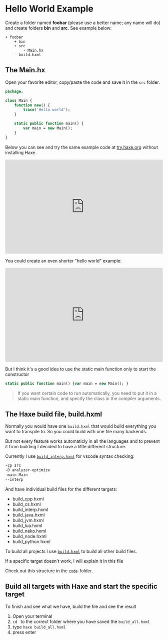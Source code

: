 # Hello World Example

Create a folder named **foobar** (please use a better name; any name will do) and create folders **bin** and **src**.
See example below:

```
+ foobar
	+ bin
	+ src
		- Main.hx
	- build.hxml
```

## The Main.hx

Open your favorite editor, copy/paste the code and save it in the `src` folder.

```haxe
package;

class Main {
	function new() {
		trace('Hello world');
	}

	static public function main() {
		var main = new Main();
	}
}

```

Below you can see and try the same example code at [try.haxe.org](https://try.haxe.org/) without installing Haxe.

<iframe src="https://try.haxe.org/embed/80cf4" width="100%" height="300" frameborder="no" allowfullscreen>
	<a href="https://try.haxe.org/#80cf4">Try Haxe !</a>
</iframe>

You could create an even shorter "hello world" example:

<iframe src="https://try.haxe.org/embed/197E1" width="100%" height="300" frameborder="no" allowfullscreen>
	<a href="https://try.haxe.org/#197E1">Try Haxe !</a>
</iframe>

But I think it's a good idea to use the static main function only to start the constructor

```haxe
static public function main() {var main = new Main(); }
```

> If you want certain code to run automatically, you need to put it in a static main function, and specify the class in the compiler arguments.

## The Haxe build file, build.hxml

Normally you would have one `build.hxml` that would build everything you want to transpile to.
So you could build with one file many backends.

But not every feature works automaticly in all the languages and to prevent it from building I decided to have a little different structure.

Currently I use [`build_interp.hxml`](https://github.com/MatthijsKamstra/haxesys/tree/master/docs/00helloworld/code/build_interp.hxml) for vscode syntax checking:

```bash
-cp src
-D analyzer-optimize
-main Main
--interp
```

And have individual build files for the different targets:

- build_cpp.hxml
- build_cs.hxml
- build_interp.hxml
- build_java.hxml
- build_jvm.hxml
- build_lua.hxml
- build_neko.hxml
- build_node.hxml
- build_python.hxml

To build all projects I use [`build.hxml`](https://github.com/MatthijsKamstra/haxesys/tree/master/docs/00helloworld/code/build.hxml) to build all other build files.

If a specific target doesn't work, I will explain it in this file

Check out this structure in the [`code`](https://github.com/MatthijsKamstra/haxesys/tree/master/docs/00helloworld/code)-folder.

## Build all targets with Haxe and start the specific target

To finish and see what we have, build the file and see the result

1. Open your terminal
2. `cd ` to the correct folder where you have saved the `build_all.hxml`
3. type `haxe build_all.hxml`
4. press enter
